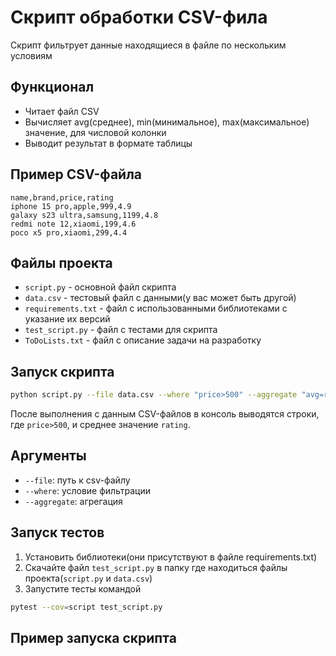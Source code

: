 # Скрипт обработки CSV-фила 
Скрипт фильтрует данные находящиеся в файле по нескольким условиям

## Функционал
- Читает файл CSV
- Вычисляет avg(среднее), min(минимальное), max(максимальное) значение, для числовой колонки
- Выводит результат в формате таблицы

## Пример CSV-файла
```csv
name,brand,price,rating
iphone 15 pro,apple,999,4.9
galaxy s23 ultra,samsung,1199,4.8
redmi note 12,xiaomi,199,4.6
poco x5 pro,xiaomi,299,4.4
```
## Файлы проекта
- `script.py` - основной файл скрипта
- `data.csv` - тестовый файл с данными(у вас может быть другой)
- `requirements.txt` - файл с использованными библиотеками с указание их версий
- `test_script.py` - файл с тестами для скрипта
- `ToDoLists.txt` - файл с описание задачи на разработку

## Запуск скрипта
```bash
python script.py --file data.csv --where "price>500" --aggregate "avg=rating"
```
После выполнения с данным CSV-файлов в консоль выводятся строки, где `price>500`, и среднее значение `rating`.

## Аргументы
- `--file`: путь к csv-файлу
- `--where`: условие фильтрации
- `--aggregate`: агрегация

## Запуск тестов
1. Установить библиотеки(они присутствуют в файле requirements.txt)
2. Скачайте файл `test_script.py` в папку где находиться файлы проекта(`script.py` и `data.csv`)
3. Запустите тесты командой
```bash
pytest --cov=script test_script.py
```
## Пример запуска скрипта
<image-card alt="Результат работы скрипта" src="exampleScript.png" ></image-card>






